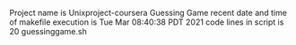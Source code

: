 Project name is Unixproject-coursera Guessing Game
recent date and time of makefile execution is Tue Mar 08:40:38 PDT 2021
code lines in script is 20 guessinggame.sh
